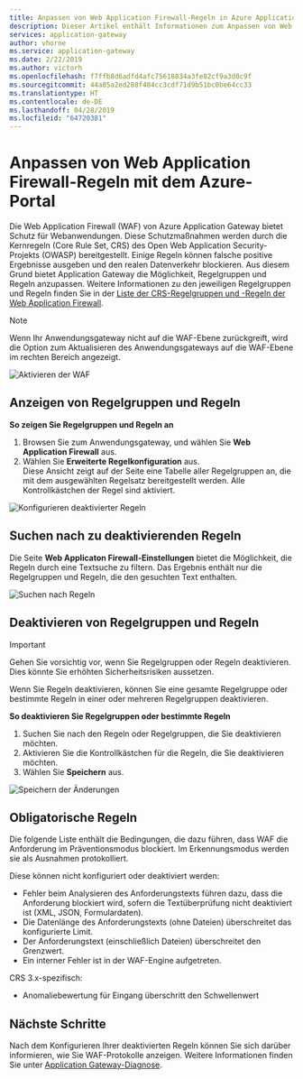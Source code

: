```yaml
---
title: Anpassen von Web Application Firewall-Regeln in Azure Application Gateway – Azure-Portal
description: Dieser Artikel enthält Informationen zum Anpassen von Web Application Firewall-Regeln (WAF) in Application Gateway mit dem Azure-Portal.
services: application-gateway
author: vhorne
ms.service: application-gateway
ms.date: 2/22/2019
ms.author: victorh
ms.openlocfilehash: f7ffb8d6adfd4afc75618834a3fe82cf9a3d0c9f
ms.sourcegitcommit: 44a85a2ed288f484cc3cdf71d9b51bc0be64cc33
ms.translationtype: HT
ms.contentlocale: de-DE
ms.lasthandoff: 04/28/2019
ms.locfileid: "64720381"
---
```

# <a name="customize-web-application-firewall-rules-through-the-azure-portal"></a>Anpassen von Web Application Firewall-Regeln mit dem Azure-Portal

Die Web Application Firewall (WAF) von Azure Application Gateway bietet Schutz für Webanwendungen. Diese Schutzmaßnahmen werden durch die Kernregeln (Core Rule Set, CRS) des Open Web Application Security-Projekts (OWASP) bereitgestellt. Einige Regeln können falsche positive Ergebnisse ausgeben und den realen Datenverkehr blockieren. Aus diesem Grund bietet Application Gateway die Möglichkeit, Regelgruppen und Regeln anzupassen. Weitere Informationen zu den jeweiligen Regelgruppen und Regeln finden Sie in der [Liste der CRS-Regelgruppen und -Regeln der Web Application Firewall](application-gateway-crs-rulegroups-rules.md).

>[!NOTE]
> Wenn Ihr Anwendungsgateway nicht auf die WAF-Ebene zurückgreift, wird die Option zum Aktualisieren des Anwendungsgateways auf die WAF-Ebene im rechten Bereich angezeigt. 

![Aktivieren der WAF][fig1]

## <a name="view-rule-groups-and-rules"></a>Anzeigen von Regelgruppen und Regeln

**So zeigen Sie Regelgruppen und Regeln an**
   1. Browsen Sie zum Anwendungsgateway, und wählen Sie **Web Application Firewall** aus.  
   2. Wählen Sie **Erweiterte Regelkonfiguration** aus.  
   Diese Ansicht zeigt auf der Seite eine Tabelle aller Regelgruppen an, die mit dem ausgewählten Regelsatz bereitgestellt werden. Alle Kontrollkästchen der Regel sind aktiviert.

![Konfigurieren deaktivierter Regeln][1]

## <a name="search-for-rules-to-disable"></a>Suchen nach zu deaktivierenden Regeln

Die Seite **Web Applicaton Firewall-Einstellungen** bietet die Möglichkeit, die Regeln durch eine Textsuche zu filtern. Das Ergebnis enthält nur die Regelgruppen und Regeln, die den gesuchten Text enthalten.

![Suchen nach Regeln][2]

## <a name="disable-rule-groups-and-rules"></a>Deaktivieren von Regelgruppen und Regeln

> [!IMPORTANT]
> Gehen Sie vorsichtig vor, wenn Sie Regelgruppen oder Regeln deaktivieren. Dies könnte Sie erhöhten Sicherheitsrisiken aussetzen.

Wenn Sie Regeln deaktivieren, können Sie eine gesamte Regelgruppe oder bestimmte Regeln in einer oder mehreren Regelgruppen deaktivieren. 

**So deaktivieren Sie Regelgruppen oder bestimmte Regeln**

   1. Suchen Sie nach den Regeln oder Regelgruppen, die Sie deaktivieren möchten.
   2. Aktivieren Sie die Kontrollkästchen für die Regeln, die Sie deaktivieren möchten. 
   2. Wählen Sie **Speichern** aus. 

![Speichern der Änderungen][3]

## <a name="mandatory-rules"></a>Obligatorische Regeln

Die folgende Liste enthält die Bedingungen, die dazu führen, dass WAF die Anforderung im Präventionsmodus blockiert.  Im Erkennungsmodus werden sie als Ausnahmen protokolliert.

Diese können nicht konfiguriert oder deaktiviert werden:

* Fehler beim Analysieren des Anforderungstexts führen dazu, dass die Anforderung blockiert wird, sofern die Textüberprüfung nicht deaktiviert ist (XML, JSON, Formulardaten).
* Die Datenlänge des Anforderungstexts (ohne Dateien) überschreitet das konfigurierte Limit.
* Der Anforderungstext (einschließlich Dateien) überschreitet den Grenzwert.
* Ein interner Fehler ist in der WAF-Engine aufgetreten.

CRS 3.x-spezifisch:

* Anomaliebewertung für Eingang überschritt den Schwellenwert

## <a name="next-steps"></a>Nächste Schritte

Nach dem Konfigurieren Ihrer deaktivierten Regeln können Sie sich darüber informieren, wie Sie WAF-Protokolle anzeigen. Weitere Informationen finden Sie unter [Application Gateway-Diagnose](application-gateway-diagnostics.md#diagnostic-logging).

[fig1]: ./media/application-gateway-customize-waf-rules-portal/1.png
[1]: ./media/application-gateway-customize-waf-rules-portal/figure1.png
[2]: ./media/application-gateway-customize-waf-rules-portal/figure2.png
[3]: ./media/application-gateway-customize-waf-rules-portal/figure3.png
